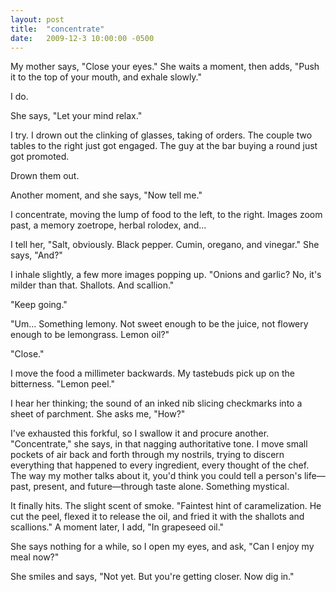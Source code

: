 ```yaml
---
layout: post
title:  "concentrate"
date:   2009-12-3 10:00:00 -0500
---
```

My mother says, "Close your eyes." She waits a moment, then adds, "Push it to the top of your mouth, and exhale slowly."

I do.

She says, "Let your mind relax."

I try. I drown out the clinking of glasses, taking of orders. The couple two tables to the right just got engaged. The guy at the bar buying a round just got promoted.

Drown them out.

Another moment, and she says, "Now tell me."

I concentrate, moving the lump of food to the left, to the right. Images zoom past, a memory zoetrope, herbal rolodex, and...

I tell her, "Salt, obviously. Black pepper. Cumin, oregano, and vinegar." She says, "And?"

I inhale slightly, a few more images popping up. "Onions and garlic? No, it's milder than that. Shallots. And scallion."

"Keep going."

"Um... Something lemony. Not sweet enough to be the juice, not flowery enough to be lemongrass. Lemon oil?"

"Close."

I move the food a millimeter backwards. My tastebuds pick up on the bitterness. "Lemon peel."

I hear her thinking; the sound of an inked nib slicing checkmarks into a sheet of parchment. She asks me, "How?"

I've exhausted this forkful, so I swallow it and procure another. "Concentrate," she says, in that nagging authoritative tone. I move small pockets of air back and forth through my nostrils, trying to discern everything that happened to every ingredient, every thought of the chef. The way my mother talks about it, you'd think you could tell a person's life—past, present, and future—through taste alone. Something mystical.

It finally hits. The slight scent of smoke. "Faintest hint of caramelization. He cut the peel, flexed it to release the oil, and fried it with the shallots and scallions." A moment later, I add, "In grapeseed oil."

She says nothing for a while, so I open my eyes, and ask, "Can I enjoy my meal now?"

She smiles and says, "Not yet. But you're getting closer. Now dig in."
